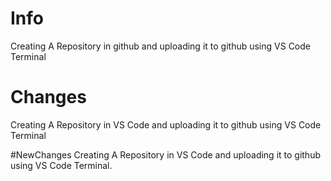 # Info
Creating A Repository in github and uploading it to github using VS Code Terminal

# Changes 
Creating A Repository in VS Code and uploading it to github using VS Code Terminal

#NewChanges 
Creating A Repository in VS Code and uploading it to github using VS Code Terminal.
